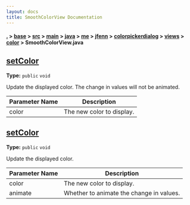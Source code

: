```yaml
---
layout: docs
title: SmoothColorView Documentation
---
```

#### [.](./../../../../../../../../../index) > [base](./../../../../../../../../index) > [src](./../../../../../../../index) > [main](./../../../../../../index) > [java](./../../../../../index) > [me](./../../../../index) > [jfenn](./../../../index) > [colorpickerdialog](./../../index) > [views](./../index) > [color](./index) > **SmoothColorView.java**

## [setColor](https://github.com/fennifith/ColorPickerDialog/blob/master/base/src/main/java/me/jfenn/colorpickerdialog/views/color/SmoothColorView.java#L46)

**Type:** `public` `void`

Update the displayed color. The change in values will not be animated. 





|Parameter Name|Description|
|-----|-----|
|color|The new color to display.  |








## [setColor](https://github.com/fennifith/ColorPickerDialog/blob/master/base/src/main/java/me/jfenn/colorpickerdialog/views/color/SmoothColorView.java#L55)

**Type:** `public` `void`

Update the displayed color. 





|Parameter Name|Description|
|-----|-----|
|color|The new color to display.|
|animate|Whether to animate the change in values.  |








